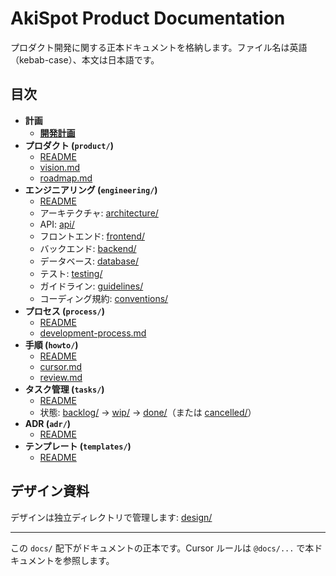 # AkiSpot Product Documentation

プロダクト開発に関する正本ドキュメントを格納します。ファイル名は英語（kebab-case）、本文は日本語です。

## 目次

- **計画**
  - **[開発計画](DEVELOPMENT_PLAN.md)**
- **プロダクト (`product/`)**
  - [README](product/README.md)
  - [vision.md](product/vision.md)
  - [roadmap.md](product/roadmap.md)
- **エンジニアリング (`engineering/`)**
  - [README](engineering/README.md)
  - アーキテクチャ: [architecture/](engineering/architecture/)
  - API: [api/](engineering/api/)
  - フロントエンド: [frontend/](engineering/frontend/)
  - バックエンド: [backend/](engineering/backend/)
  - データベース: [database/](engineering/database/)
  - テスト: [testing/](engineering/testing/)
  - ガイドライン: [guidelines/](engineering/guidelines/)
  - コーディング規約: [conventions/](engineering/conventions/)
- **プロセス (`process/`)**
  - [README](process/README.md)
  - [development-process.md](process/development-process.md)
- **手順 (`howto/`)**
  - [README](howto/README.md)
  - [cursor.md](howto/cursor.md)
  - [review.md](howto/review.md)
- **タスク管理 (`tasks/`)**
  - [README](tasks/README.md)
  - 状態: [backlog/](tasks/backlog/) → [wip/](tasks/wip/) → [done/](tasks/done/)（または [cancelled/](tasks/cancelled/)）
- **ADR (`adr/`)**
  - [README](adr/README.md)
- **テンプレート (`templates/`)**
  - [README](templates/README.md)

## デザイン資料

デザインは独立ディレクトリで管理します: [design/](../design/)

---

この `docs/` 配下がドキュメントの正本です。Cursor ルールは `@docs/...` で本ドキュメントを参照します。

